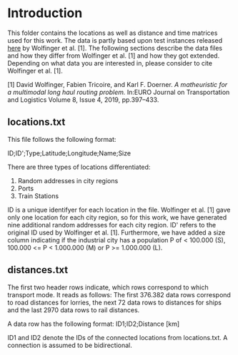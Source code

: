 # Introduction

This folder contains the locations as well as distance and time matrices used for this work. The data is partly based upon test instances released [here](https://plis.univie.ac.at/research/a-matheuristic-for-a-multimodal-long-haul-routing-problem/) by Wolfinger et al. [1]. The following sections describe the data files and how they differ from Wolfinger et al. [1] and how they got extended. Depending on what data you are interested in, please consider to cite Wolfinger et al. [1].

[1] David Wolfinger, Fabien Tricoire, and Karl F. Doerner. *A matheuristic for a multimodal long haul routing problem.* In:EURO Journal on Transportation and Logistics Volume 8, Issue 4, 2019, pp.397–433.

## locations.txt

This file follows the following format:

ID;ID';Type;Latitude;Longitude;Name;Size

There are three types of locations differentiated:
1. Random addresses in city regions
2. Ports
3. Train Stations

ID is a unique identifyer for each location in the file. Wolfinger et al. [1] gave only one location for each city region, so for this work, we have generated nine additional random addresses for each city region. ID' refers to the original ID used by Wolfinger et al. [1]. Furthermore, we have added a size column indicating if the industrial city has a population P of < 100.000 (S), 100.000 <= P < 1.000.000 (M) or P >= 1.000.000 (L).

## distances.txt

The first two header rows indicate, which rows correspond to which transport mode. It reads as follows: The first 376.382 data rows correspond to road distances for lorries, the next 72 data rows to distances for ships and the last 2970 data rows to rail distances.

A data row has the following format:
ID1;ID2;Distance [km]

ID1 and ID2 denote the IDs of the connected locations from locations.txt. A connection is assumed to be bidirectional.
